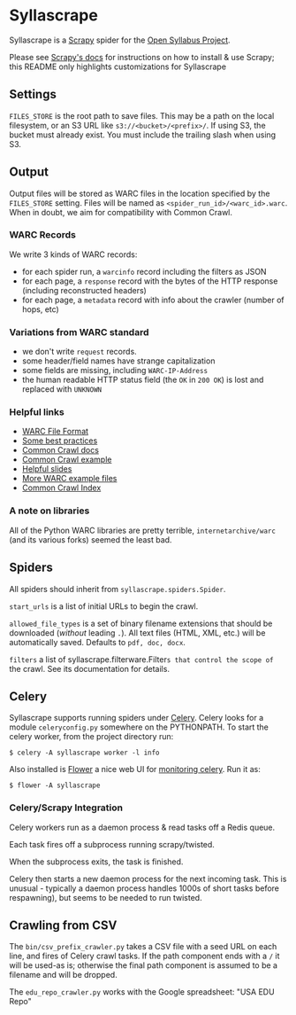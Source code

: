 # Syllascrape

Syllascrape is a [Scrapy](http://scrapy.org) spider for the [Open Syllabus Project](http://opensyllabusproject.org/).

Please see [Scrapy's docs](http://doc.scrapy.org) for instructions on how to
install & use Scrapy; this README only highlights customizations for Syllascrape

## Settings

`FILES_STORE` is the root path to save files. This may be a path on the local
filesystem, or an S3 URL like `s3://<bucket>/<prefix>/`. If using S3, the
bucket must already exist. You must include the trailing slash when using S3.

## Output

Output files will be stored as WARC files in the location specified by the
`FILES_STORE` setting. Files will be named as
`<spider_run_id>/<warc_id>.warc`. When in doubt, we aim for compatibility
with Common Crawl.

### WARC Records
We write 3 kinds of WARC records:

* for each spider run, a `warcinfo` record including the filters as JSON
* for each page, a `response` record with the bytes of the HTTP response (including reconstructed headers)
* for each page, a `metadata` record with info about the crawler (number of hops, etc)

### Variations from WARC standard
* we don't write `request` records.
* some header/field names have strange capitalization
* some fields are missing, including `WARC-IP-Address`
* the human readable HTTP status field (the `OK` in `200 OK`) is lost and replaced with `UNKNOWN`

### Helpful links

* [WARC File Format](http://archive-access.sourceforge.net/warc/warc_file_format-0.16.html)
* [Some best practices](http://www.netpreserve.org/sites/default/files/resources/WARC_Guidelines_v1.pdf)
* [Common Crawl docs](http://commoncrawl.org/the-data/get-started/)
* [Common Crawl example](https://gist.github.com/Smerity/e750f0ef0ab9aa366558#file-bbc-warc)
* [Helpful slides](http://connect.ala.org/files/2015-06-27_ALCTS_PARS_PMIG_web_archives.pdf)
* [More WARC example files](https://mementoweb.github.io/SiteStory/warcfile_example.html)
* [Common Crawl Index](http://commoncrawl.org/2015/04/announcing-the-common-crawl-index/)

### A note on libraries

All of the Python WARC libraries are pretty terrible, `internetarchive/warc`
(and its various forks) seemed the least bad.

## Spiders
All spiders should inherit from `syllascrape.spiders.Spider`.

`start_urls` is a list of initial URLs to begin the crawl.

`allowed_file_types` is a set of binary filename extensions that should be
downloaded (*without* leading `.`). All text files (HTML, XML, etc.) will be
automatically saved. Defaults to `pdf, doc, docx`.

`filters` a list of syllascrape.filterware.Filter`s that control the scope of
`the crawl. See its documentation for details.

## Celery

Syllascrape supports running spiders under
[Celery](http://www.celeryproject.org/). Celery looks for a module
`celeryconfig.py` somewhere on the PYTHONPATH. To start the celery worker,
from the project directory run:

    $ celery -A syllascrape worker -l info

Also installed is [Flower](https://flower.readthedocs.io/en/latest/) a nice
web UI for [monitoring celery](http://localhost:5555/). Run it as:

    $ flower -A syllascrape

### Celery/Scrapy Integration
Celery workers run as a daemon process & read tasks off a Redis queue.

Each task fires off a subprocess running scrapy/twisted.

When the subprocess exits, the task is finished.

Celery then starts a new daemon process for the next incoming task. This is
unusual - typically a daemon process handles 1000s of short tasks before
respawning), but seems to be needed to run twisted.

## Crawling from CSV

The `bin/csv_prefix_crawler.py` takes a CSV file with a
seed URL on each line, and fires of Celery crawl tasks. If the path component
ends with a `/` it will be used-as is; otherwise the final path component is
assumed to be a filename and will be dropped.

The `edu_repo_crawler.py` works with the Google spreadsheet: "USA EDU Repo"